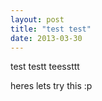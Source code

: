 ```yaml
---
layout: post
title: "test test"
date: 2013-03-30
---
```


test
testt
teessttt

heres lets try this :p
